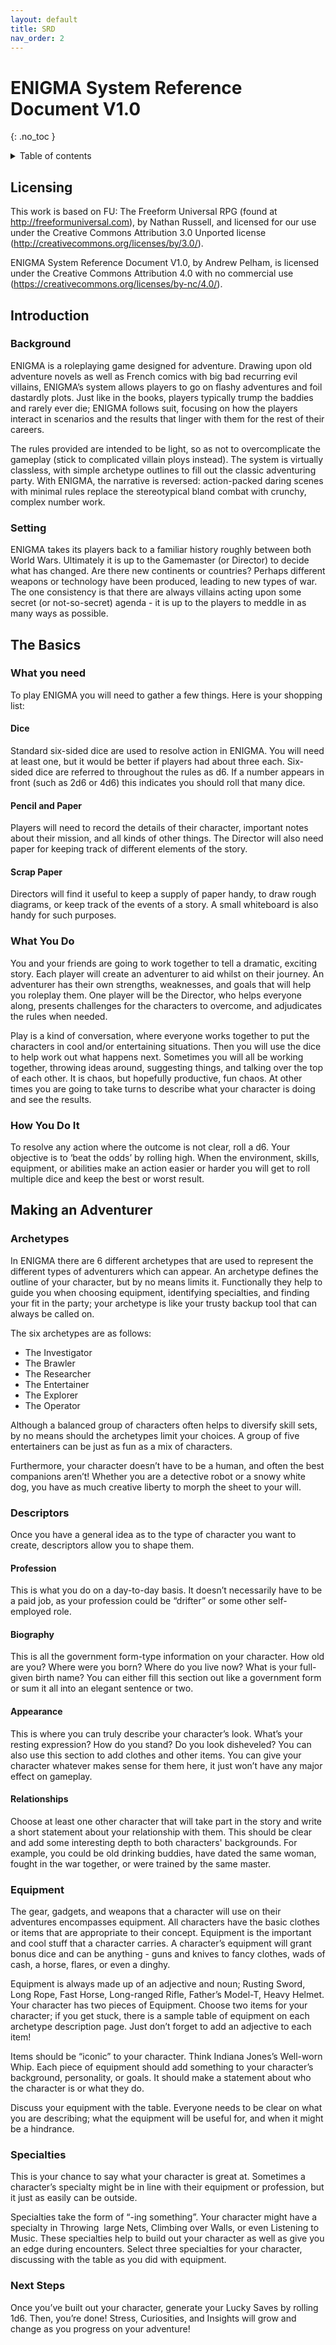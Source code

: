 ```yaml
---
layout: default
title: SRD
nav_order: 2
---
```


# ENIGMA System Reference Document V1.0

{: .no_toc }

<details close markdown="block">
  <summary id="index">
    Table of contents
  </summary>
  {: .text-delta }
- TOC
{:toc}
</details>

## Licensing

This work is based on FU: The Freeform Universal RPG (found at <http://freeformuniversal.com>), by Nathan Russell, and licensed for our use under the Creative Commons Attribution 3.0 Unported license (<http://creativecommons.org/licenses/by/3.0/>).

ENIGMA System Reference Document V1.0, by Andrew Pelham, is licensed under the Creative Commons Attribution 4.0  with no commercial use (<https://creativecommons.org/licenses/by-nc/4.0/>).

## Introduction

### Background

ENIGMA is a roleplaying game designed for adventure. Drawing upon old adventure novels as well as French comics with big bad recurring evil villains, ENIGMA’s system allows players to go on flashy adventures and foil dastardly plots. Just like in the books, players typically trump the baddies and rarely ever die; ENIGMA follows suit, focusing on how the players interact in scenarios and the results that linger with them for the rest of their careers.

The rules provided are intended to be light, so as not to overcomplicate the gameplay (stick to complicated villain ploys instead). The system is virtually classless, with simple archetype outlines to fill out the classic adventuring party. With ENIGMA, the narrative is reversed: action-packed daring scenes with minimal rules replace the stereotypical bland combat with crunchy, complex number work.

### Setting

ENIGMA takes its players back to a familiar history roughly between both World Wars. Ultimately it is up to the Gamemaster (or Director) to decide what has changed. Are there new continents or countries? Perhaps different weapons or technology have been produced, leading to new types of war. The one consistency is that there are always villains acting upon some secret (or not-so-secret) agenda - it is up to the players to meddle in as many ways as possible.

## The Basics

### What you need

To play ENIGMA you will need to gather a few things. Here is your shopping list:

#### Dice

Standard six-sided dice are used to resolve action in ENIGMA. You will need at least one, but it would be better if players had about three each. Six-sided dice are referred to throughout the rules as d6. If a number appears in front (such as 2d6 or 4d6) this indicates you should roll that many dice.

#### Pencil and Paper

Players will need to record the details of their character, important notes about their mission, and all kinds of other things. The Director will also need paper for keeping track of different elements
of the story.

#### Scrap Paper

Directors will find it useful to keep a supply of paper handy, to draw rough diagrams, or keep track of the events of a story. A small whiteboard is also handy for such purposes.

### What You Do

You and your friends are going to work together to tell a dramatic, exciting story. Each player will create an adventurer to aid whilst on their journey. An adventurer has their own strengths, weaknesses, and goals that will help you roleplay them. One player will be the Director, who helps everyone along, presents challenges for the characters to overcome, and adjudicates the rules when needed.

Play is a kind of conversation, where everyone works together to put the characters in cool and/or entertaining situations. Then you will use the dice to help work out
what happens next. Sometimes you will all be working together, throwing ideas around, suggesting things, and talking over the top of each other. It is chaos, but hopefully productive, fun chaos. At other times you are going to take turns to describe what your character is doing and see the results.

### How You Do It

To resolve any action where the outcome is not clear, roll a d6. Your objective is to ‘beat the odds’ by rolling high. When the environment, skills, equipment, or abilities make an action easier or harder you will get to roll multiple dice and keep the best or worst result.


## Making an Adventurer

### Archetypes

In ENIGMA there are 6 different archetypes that are used to represent the different types of adventurers which can appear. An archetype defines the outline of your character, but by no means limits it. Functionally they help to guide you when choosing equipment, identifying specialties, and finding your fit in the party; your archetype is like your trusty backup tool that can always be called on.

The six archetypes are as follows:

- The Investigator
- The Brawler
- The Researcher
- The Entertainer
- The Explorer
- The Operator

Although a balanced group of characters often helps to diversify skill sets, by no means should the archetypes limit your choices. A group of five entertainers can be just as fun as a mix of characters.

Furthermore, your character doesn’t have to be a human, and often the best companions aren’t! Whether you are a detective robot or a snowy white dog, you have as much creative liberty to morph the sheet to your will.

### Descriptors

Once you have a general idea as to the type of character you want to create, descriptors allow you to shape them.

#### Profession

This is what you do on a day-to-day basis. It doesn’t necessarily have to be a paid job, as your profession could be “drifter” or some other self-employed role.

#### Biography

This is all the government form-type information on your character. How old are you? Where were you born? Where do you live now? What is your full-given birth name? You can either fill this section out like a government form or sum it all into an elegant sentence or two.

#### Appearance

This is where you can truly describe your character’s look. What’s your resting expression? How do you stand? Do you look disheveled? You can also use this section to add clothes and other items. You can give your character whatever makes sense for them here, it just won’t have any major effect on gameplay.

#### Relationships

Choose at least one other character that will take part in the story and write a short statement about your relationship with them. This should be clear and add some interesting depth to both characters' backgrounds. For example, you could be old drinking buddies, have dated the same woman, fought in the war together, or were trained by the same master.

### Equipment

The gear, gadgets, and weapons that a character will use on their adventures encompasses equipment. All characters have the basic clothes or items that are appropriate to their concept. Equipment is the important and cool stuff that a character carries. A character’s equipment will grant bonus dice and can be anything - guns and knives to fancy clothes, wads of cash, a horse, flares, or even a dinghy. 

Equipment is always made up of an adjective and noun; Rusting Sword, Long Rope, Fast Horse, Long-ranged Rifle, Father’s Model-T, Heavy Helmet. Your character has two pieces of Equipment. Choose two items for your character; if you get stuck, there is a sample table of equipment on each archetype description page. Just don’t forget to add an adjective to each item!

Items should be “iconic” to your character. Think Indiana Jones’s Well-worn Whip. Each piece of equipment should add something to your character’s background, personality, or goals. It should make a statement about who the character is or what they do.

Discuss your equipment with the table. Everyone needs to be clear on what you are describing; what the equipment will be useful for, and when it might be a hindrance.

### Specialties

This is your chance to say what your character is great at. Sometimes a character’s specialty might be in line with their equipment or profession, but it just as easily can be outside.

Specialties take the form of “-ing something”. Your character might have a specialty in Throwing  large Nets, Climbing over Walls, or even Listening to Music. These specialties help to build out your character as well as give you an edge during encounters. Select three specialties for your character, discussing with the table as you did with equipment.

### Next Steps

Once you’ve built out your character, generate  your Lucky Saves by rolling 1d6. Then, you’re done! Stress, Curiosities, and Insights will grow and change as you progress on your adventure!
